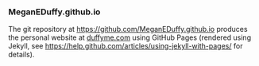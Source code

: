 ### MeganEDuffy.github.io

The git repository at https://github.com/MeganEDuffy.github.io produces the personal website at [duffyme.com](http://duffyme.com/) using GitHub Pages (rendered using Jekyll, see https://help.github.com/articles/using-jekyll-with-pages/ for details).


